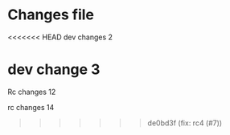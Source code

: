 # Changes file

<<<<<<< HEAD
dev changes 2

dev change 3
=======
Rc changes 12

rc changes 14
>>>>>>> de0bd3f (fix: rc4 (#7))
